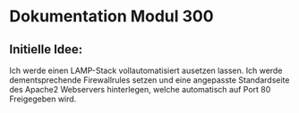 # Dokumentation Modul 300



## Initielle Idee:

Ich werde einen LAMP-Stack vollautomatisiert ausetzen lassen. Ich werde dementsprechende Firewallrules setzen und eine angepasste Standardseite des Apache2 Webservers hinterlegen, welche automatisch auf Port 80 Freigegeben wird.

